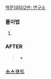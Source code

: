 [백준14502번: 연구소](https://www.acmicpc.net/problem/14502)

### 풀이법

1.

### AFTER

> -

### 소스코드

```java

```
